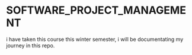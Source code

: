 # SOFTWARE_PROJECT_MANAGEMENT
i have taken this course this winter semester, i will be documentating my journey in this repo.
